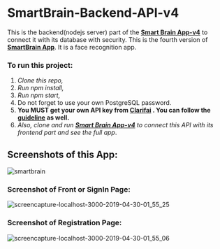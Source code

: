 # SmartBrain-Backend-API-v4

This is the backend(nodejs server) part of the **[Smart Brain App-v4](https://github.com/MalihaKabir/SmartBrain-App-v4)** to connect it with its database with security. This is the fourth version of **[SmartBrain App](https://smart-brain-app-detect-face.herokuapp.com/)**. It is a face recognition app.

### To run this project:

1. *Clone this repo,*
2. *Run npm install,*
3. *Run npm start,*
4. Do not forget to use your own PostgreSQL password.
5. **You MUST get your own API key from [Clarifai](https://clarifai.com/) . You can follow the [guideline](https://clarifai.com/models/face-detection-image-recognition-model-a403429f2ddf4b49b307e318f00e528b-detection) as well.**
6. *Also, clone and run **[Smart Brain App-v4](https://github.com/MalihaKabir/SmartBrain-App-v4)** to connect this API with its frontend part and see the full app*.

## Screenshots of this App:
![smartbrain](https://user-images.githubusercontent.com/43598622/59150461-d0162700-8a45-11e9-85e9-f7f33ee4505d.jpg)


### Screenshot of Front or SignIn Page:
![screencapture-localhost-3000-2019-04-30-01_55_25](https://user-images.githubusercontent.com/43598622/56924019-bf40d000-6aed-11e9-9766-da3ef1de6110.jpg)

### Screenshot of Registration Page:
![screencapture-localhost-3000-2019-04-30-01_55_06](https://user-images.githubusercontent.com/43598622/56959054-fce53d80-6b6d-11e9-8822-13f48d8429ad.jpg)
